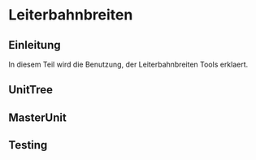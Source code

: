 # Leiterbahnbreiten

## Einleitung

In diesem Teil wird die Benutzung, der Leiterbahnbreiten Tools erklaert.

## UnitTree

## MasterUnit

## Testing